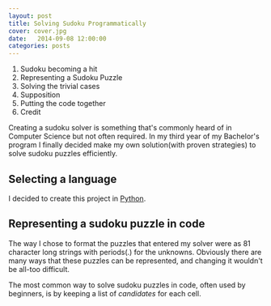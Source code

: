 ```yaml
---
layout: post
title: Solving Sudoku Programmatically
cover: cover.jpg
date:   2014-09-08 12:00:00
categories: posts
---
```


1. Sudoku becoming a hit
2. Representing a Sudoku Puzzle
3. Solving the trivial cases
4. Supposition
5. Putting the code together
6. Credit

Creating a sudoku solver is something that's commonly heard of in Computer Science but not often required. In my third year of my Bachelor's program I finally decided make my own solution(with proven strategies) to solve sudoku puzzles efficiently.

## Selecting a language

I decided to create this project in [Python](https://www.python.org/).

## Representing a sudoku puzzle in code

The way I chose to format the puzzles that entered my solver were as 81 character long strings with periods(.) for the unknowns. Obviously there are many ways that these puzzles can be represented, and changing it wouldn't be all-too difficult.

The most common way to solve sudoku puzzles in code, often used by beginners, is by keeping a list of *candidates* for each cell.

